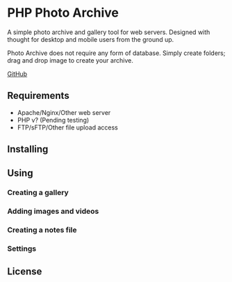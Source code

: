 # PHP Photo Archive
A simple photo archive and gallery tool for web servers. Designed with thought for desktop and mobile users from the ground up.

Photo Archive does not require any form of database. Simply create folders; drag and drop image to create your archive.

[GitHub](#Requirements)

## Requirements
* Apache/Nginx/Other web server
* PHP v? (Pending testing)
* FTP/sFTP/Other file upload access

## Installing

## Using

### Creating a gallery

### Adding images and videos

### Creating a notes file

### Settings

## License
